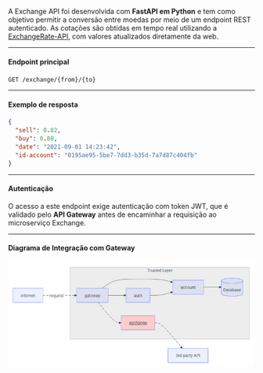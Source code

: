 A Exchange API foi desenvolvida com **FastAPI em Python** e tem como objetivo permitir a conversão entre moedas por meio de um endpoint REST autenticado. As cotações são obtidas em tempo real utilizando a [ExchangeRate-API](https://www.exchangerate-api.com), com valores atualizados diretamente da web.

---

#### Endpoint principal

`GET /exchange/{from}/{to}`

---

#### Exemplo de resposta

```json
{
  "sell": 0.82,
  "buy": 0.80,
  "date": "2021-09-01 14:23:42",
  "id-account": "0195ae95-5be7-7dd3-b35d-7a7d87c404fb"
}
```

---

#### Autenticação

O acesso a este endpoint exige autenticação com token JWT, que é validado pelo **API Gateway** antes de encaminhar a requisição ao microserviço Exchange.

---

#### Diagrama de Integração com Gateway

![Diagrama de Integração da Exchange API](../img/diagrama-exchange.png)
